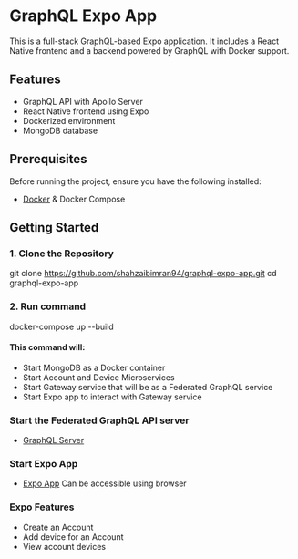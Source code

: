 # GraphQL Expo App

This is a full-stack GraphQL-based Expo application. It includes a React Native frontend and a backend powered by GraphQL with Docker support.

## Features
- GraphQL API with Apollo Server
- React Native frontend using Expo
- Dockerized environment
- MongoDB database

## Prerequisites
Before running the project, ensure you have the following installed:
- [Docker](https://www.docker.com/) & Docker Compose

## Getting Started

### 1. Clone the Repository

git clone https://github.com/shahzaibimran94/graphql-expo-app.git
cd graphql-expo-app

### 2. Run command
docker-compose up --build

#### This command will:
- Start MongoDB as a Docker container
- Start Account and Device Microservices
- Start Gateway service that will be as a Federated GraphQL service
- Start Expo app to interact with Gateway service

### Start the Federated GraphQL API server
- [GraphQL Server](http://localhost:4000/)

### Start Expo App
- [Expo App](http://localhost:8081/) Can be accessible using browser

### Expo Features
- Create an Account
- Add device for an Account
- View account devices